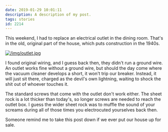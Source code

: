 ```yaml
---
date: 2019-01-29 10:01:11
description: A description of my post.
tags: stories
id: 2214
---
```

This weekend, I had to replace an electrical outlet in the dining room.  That's in the old, original part of the house, which puts construction in the 1940s.

<a class="lightview centered" href="/img/outlet.jpg" data-lightview-caption="" data-lightview-group="group1"><img src="/img/outlet.jpg" alt="/img/outlet.jpg"><br><span class="caption"></span></a>
<!--more-->
I found original wiring, and I guess back then, they didn't run a ground wire.  An outlet works fine without a ground wire, but should the day come where the vacuum cleaner develops a short, it won't trip our breaker.  Instead, it will just sit there, charged as the devil's own lightning, waiting to shock the shit out of whoever touches it.

The standard screws that come with the outlet don't work either.  The sheet rock is a lot thicker than today's, so longer screws are needed to reach the outlet box.  I guess the wider sheet rock was to muffle the sound of your screams during all of those times you electrocuted yourselves back then.

Someone remind me to take this post down if we ever put our house up for sale.